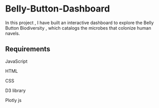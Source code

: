 # Belly-Button-Dashboard

In this project , I have built an interactive dashboard to explore the Belly Button Biodiversity , which catalogs the microbes that colonize human navels.

## Requirements

JavaScript

HTML

CSS

D3 library

Plotly js
